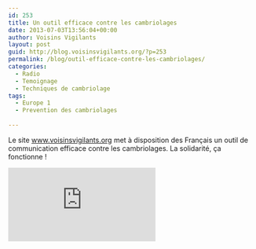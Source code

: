 ```yaml
---
id: 253
title: Un outil efficace contre les cambriolages
date: 2013-07-03T13:56:04+00:00
author: Voisins Vigilants
layout: post
guid: http://blog.voisinsvigilants.org/?p=253
permalink: /blog/outil-efficace-contre-les-cambriolages/
categories:
  - Radio
  - Temoignage
  - Techniques de cambriolage
tags:
  - Europe 1 
  - Prevention des cambriolages
  
---
```

Le site www.voisinsvigilants.org met à disposition des Français un outil de communication efficace contre les cambriolages. La solidarité, ça fonctionne !

<div class="videocontent">
<iframe class="iframe-video" src="https://www.youtube.com/embed/GtUAEWyZya4" frameborder="0" allow="accelerometer; autoplay; encrypted-media; gyroscope; picture-in-picture" allowfullscreen></iframe>
</div>
